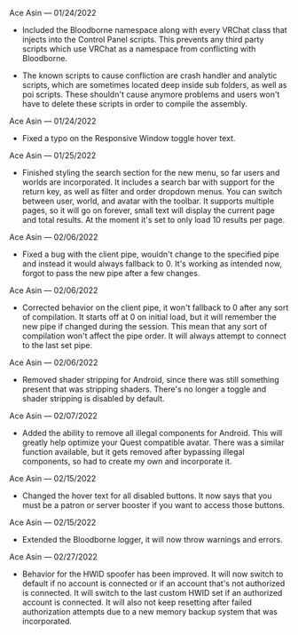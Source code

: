 Ace Asin — 01/24/2022

- Included the Bloodborne namespace along with every VRChat class that injects into the Control Panel scripts. This prevents any third party scripts which use VRChat as a namespace from conflicting with Bloodborne.

- The known scripts to cause confliction are crash handler and analytic scripts, which are sometimes located deep inside sub folders, as well as poi scripts. These shouldn't cause anymore problems and users won't have to delete these scripts in order to compile the assembly.

Ace Asin — 01/24/2022

- Fixed a typo on the Responsive Window toggle hover text.

Ace Asin — 01/25/2022

- Finished styling the search section for the new menu, so far users and worlds are incorporated. It includes a search bar with support for the return key, as well as filter and order dropdown menus. You can switch between user, world, and avatar with the toolbar. It supports multiple pages, so it will go on forever, small text will display the current page and total results. At the moment it's set to only load 10 results per page.

Ace Asin — 02/06/2022

- Fixed a bug with the client pipe, wouldn't change to the specified pipe and instead it would always fallback to 0. It's working as intended now, forgot to pass the new pipe after a few changes.

Ace Asin — 02/06/2022

- Corrected behavior on the client pipe, it won't fallback to 0 after any sort of compilation. It starts off at 0 on initial load, but it will remember the new pipe if changed during the session. This mean that any sort of compilation won't affect the pipe order. It will always attempt to connect to the last set pipe.

Ace Asin — 02/06/2022

- Removed shader stripping for Android, since there was still something present that was stripping shaders. There's no longer a toggle and shader stripping is disabled by default.

Ace Asin — 02/07/2022

- Added the ability to remove all illegal components for Android. This will greatly help optimize your Quest compatible avatar. There was a similar function available, but it gets removed after bypassing illegal components, so had to create my own and incorporate it.

Ace Asin — 02/15/2022

- Changed the hover text for all disabled buttons. It now says that you must be a patron or server booster if you want to access those buttons.

Ace Asin — 02/15/2022

- Extended the Bloodborne logger, it will now throw warnings and errors.

Ace Asin — 02/27/2022

- Behavior for the HWID spoofer has been improved. It will now switch to default if no account is connected or if an account that's not authorized is connected. It will switch to the last custom HWID set if an authorized account is connected. It will also not keep resetting after failed authorization attempts due to a new memory backup system that was incorporated.
